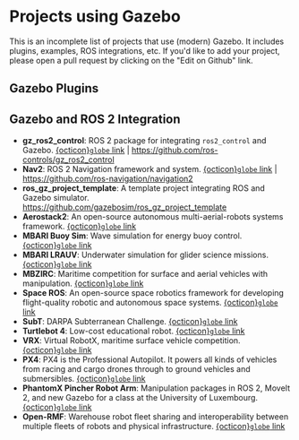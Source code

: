# Projects using Gazebo

This is an incomplete list of projects that use (modern) Gazebo. It includes
plugins, examples, ROS integrations, etc. If you'd like to add your project,
please open a pull request by clicking on the "Edit on Github" link.

## Gazebo Plugins

## Gazebo and ROS 2 Integration

- **gz_ros2_control**: ROS 2 package for integrating `ros2_control` and Gazebo.
  [{octicon}`globe` link](https://control.ros.org/jazzy/doc/gz_ros2_control/doc/index.html)
  | <https://github.com/ros-controls/gz_ros2_control>
- **Nav2**: ROS 2 Navigation framework and system.
  [{octicon}`globe` link](https://nav2.org/) |
  <https://github.com/ros-navigation/navigation2>
- **ros_gz_project_template**: A template project integrating ROS and Gazebo
  simulator. https://github.com/gazebosim/ros_gz_project_template
- **Aerostack2**: An open-source autonomous multi-aerial-robots systems framework. [{octicon}`globe` link](https://github.com/aerostack2/aerostack2)
- **MBARI Buoy Sim**: Wave simulation for energy buoy control. [{octicon}`globe` link](https://github.com/osrf/buoy_sim)
- **MBARI LRAUV**: Underwater simulation for glider science missions. [{octicon}`globe` link](https://github.com/osrf/lrauv)
- **MBZIRC**: Maritime competition for surface and aerial vehicles with manipulation. [{octicon}`globe` link](https://github.com/osrf/mbzirc)
- **Space ROS**: An open-source space robotics framework for developing flight-quality robotic and autonomous space systems. [{octicon}`globe` link](https://space.ros.org/)
- **SubT**: DARPA Subterranean Challenge. [{octicon}`globe` link](https://github.com/osrf/subt)
- **Turtlebot 4**: Low-cost educational robot. [{octicon}`globe` link](https://clearpathrobotics.com/turtlebot-4)
- **VRX**: Virtual RobotX, maritime surface vehicle competition. [{octicon}`globe` link](https://github.com/osrf/vrx)
- **PX4**: PX4 is the Professional Autopilot. It powers all kinds of vehicles from racing and cargo drones through to ground vehicles and submersibles. [{octicon}`globe` link](https://docs.px4.io/v1.13/en/simulation/ignition_gazebo.html)
- **PhantomX Pincher Robot Arm**: Manipulation packages in ROS 2, MoveIt 2, and new Gazebo for a class at the University of Luxembourg. [{octicon}`globe` link](https://github.com/snt-spacer/phantomx_pincher/tree/ros2)
- **Open-RMF**: Warehouse robot fleet sharing and interoperability between multiple fleets of robots and physical infrastructure. [{octicon}`globe` link](https://www.open-rmf.org/)
